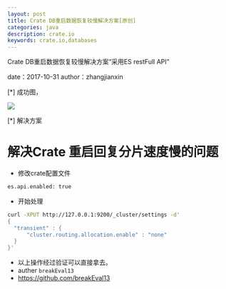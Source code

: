 ```yaml
---
layout: post
title: Crate DB重启数据恢复较慢解决方案[原创]
categories: java
description: crate.io
keywords: crate.io,databases
---
```



Crate DB重启数据恢复较慢解决方案“采用ES restFull API”


date：2017-10-31
author：zhangjianxin

[*] 成功图，


   ![](https://zmatsh.b0.upaiyun.com/images/crate-success.png)


[*] 解决方案


# 解决Crate 重启回复分片速度慢的问题
  * 修改crate配置文件
   ```bash
   es.api.enabled: true
   ```

  * 开始处理
  ```bash
  curl -XPUT http://127.0.0.1:9200/_cluster/settings -d'
  {
  	"transient" : {
  		"cluster.routing.allocation.enable" : "none"
  	}
  }'
  ```

* 以上操作经过验证可以直接拿去。
* auther `breakEval13`
* https://github.com/breakEval13